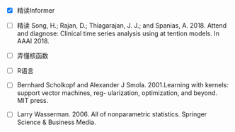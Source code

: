 - [x] 精读Informer 
- [ ] 精读 Song, H.; Rajan, D.; Thiagarajan, J. J.; and Spanias, A. 2018. Attend and diagnose: Clinical time series analysis using at tention models. In AAAI 2018.
- [ ] 弄懂核函数
- [ ] R语言
- [ ] Bernhard Scholkopf and Alexander J Smola. 2001.Learning with kernels: support vector machines, reg-
  ularization, optimization, and beyond. MIT press.
- [ ] Larry Wasserman. 2006. All of nonparametric statistics. Springer Science & Business Media.

